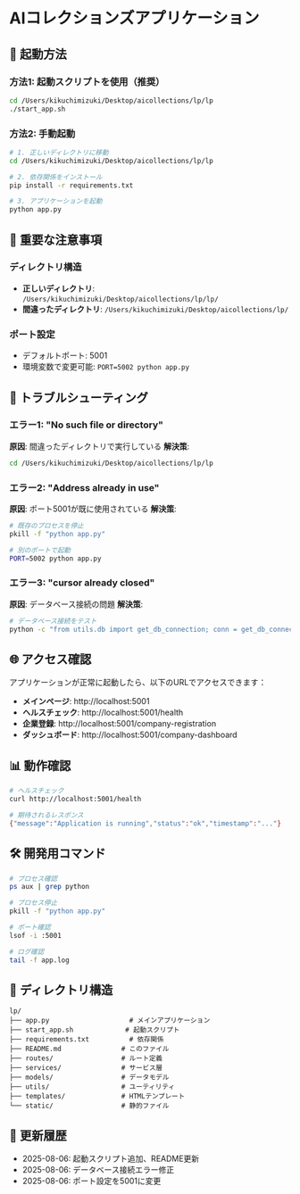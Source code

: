 # AIコレクションズアプリケーション

## 🚀 起動方法

### 方法1: 起動スクリプトを使用（推奨）
```bash
cd /Users/kikuchimizuki/Desktop/aicollections/lp/lp
./start_app.sh
```

### 方法2: 手動起動
```bash
# 1. 正しいディレクトリに移動
cd /Users/kikuchimizuki/Desktop/aicollections/lp/lp

# 2. 依存関係をインストール
pip install -r requirements.txt

# 3. アプリケーションを起動
python app.py
```

## 📍 重要な注意事項

### ディレクトリ構造
- **正しいディレクトリ**: `/Users/kikuchimizuki/Desktop/aicollections/lp/lp/`
- **間違ったディレクトリ**: `/Users/kikuchimizuki/Desktop/aicollections/lp/`

### ポート設定
- デフォルトポート: 5001
- 環境変数で変更可能: `PORT=5002 python app.py`

## 🔧 トラブルシューティング

### エラー1: "No such file or directory"
**原因**: 間違ったディレクトリで実行している
**解決策**: 
```bash
cd /Users/kikuchimizuki/Desktop/aicollections/lp/lp
```

### エラー2: "Address already in use"
**原因**: ポート5001が既に使用されている
**解決策**: 
```bash
# 既存のプロセスを停止
pkill -f "python app.py"

# 別のポートで起動
PORT=5002 python app.py
```

### エラー3: "cursor already closed"
**原因**: データベース接続の問題
**解決策**: 
```bash
# データベース接続をテスト
python -c "from utils.db import get_db_connection; conn = get_db_connection(); print('成功'); conn.close()"
```

## 🌐 アクセス確認

アプリケーションが正常に起動したら、以下のURLでアクセスできます：

- **メインページ**: http://localhost:5001
- **ヘルスチェック**: http://localhost:5001/health
- **企業登録**: http://localhost:5001/company-registration
- **ダッシュボード**: http://localhost:5001/company-dashboard

## 📊 動作確認

```bash
# ヘルスチェック
curl http://localhost:5001/health

# 期待されるレスポンス
{"message":"Application is running","status":"ok","timestamp":"..."}
```

## 🛠️ 開発用コマンド

```bash
# プロセス確認
ps aux | grep python

# プロセス停止
pkill -f "python app.py"

# ポート確認
lsof -i :5001

# ログ確認
tail -f app.log
```

## 📁 ディレクトリ構造

```
lp/
├── app.py                    # メインアプリケーション
├── start_app.sh             # 起動スクリプト
├── requirements.txt          # 依存関係
├── README.md               # このファイル
├── routes/                 # ルート定義
├── services/               # サービス層
├── models/                 # データモデル
├── utils/                  # ユーティリティ
├── templates/              # HTMLテンプレート
└── static/                 # 静的ファイル
```

## 🔄 更新履歴

- 2025-08-06: 起動スクリプト追加、README更新
- 2025-08-06: データベース接続エラー修正
- 2025-08-06: ポート設定を5001に変更

